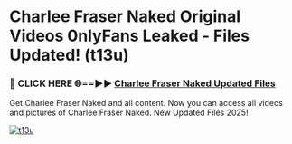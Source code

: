 # Charlee Fraser Naked Original Videos 0nlyFans Leaked - Files Updated! (t13u)

<h3>🔴 CLICK HERE 🌐==►► <a href="https://tinyurl.com/up5wt9bj" rel="nofollow">Charlee Fraser Naked Updated Files</a></h3>

Get Charlee Fraser Naked and all content. Now you can access all videos and pictures of Charlee Fraser Naked. New Updated Files 2025!

[![t13u](https://i.imgur.com/ABiUzMV.gif)](https://tinyurl.com/up5wt9bj)
